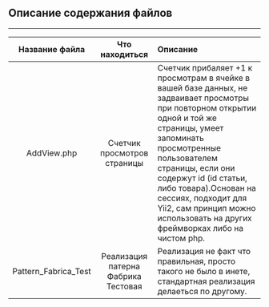 ## Описание содержания файлов
___

| Название файла | Что находиться | Описание |
|:--------------:|:--------------:|:---------|
| AddView.php | Счетчик просмотров страницы | Счетчик прибаляет +1 к просмотрам в ячейке в вашей базе данных, не задваивает просмотры при повторном открытии одной и той же страницы, умеет запоминать просмотренные пользователем страницы, если они содержут id (id статьи, либо товара).Основан на сессиях, подходит для Yii2, сам принцип можно использовать на других фреймворках либо на чистом php. |
| Pattern_Fabrica_Test | Реализация патерна Фабрика Тестовая | Реализация не факт что правильная, просто такого не было в инете, стандартная реализация делаеться по другому.|
